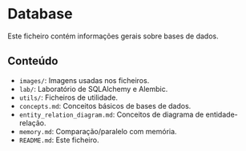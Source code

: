 # Database

Este ficheiro contém informações gerais sobre bases de dados.

## Conteúdo

- `images/`: Imagens usadas nos ficheiros.
- `lab/`: Laboratório de SQLAlchemy e Alembic.
- `utils/`: Ficheiros de utilidade.
- `concepts.md`: Conceitos básicos de bases de dados.
- `entity_relation_diagram.md`: Conceitos de diagrama de entidade-relação.
- `memory.md`: Comparação/paralelo com memória.
- `README.md`: Este ficheiro.